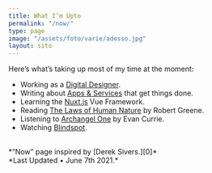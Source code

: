 ```yaml
---
title: What I’m Upto
permalink: "/now/"
type: page
image: "/assets/foto/varie/adesso.jpg"
layout: sito
---
```


Here’s what’s taking up most of my time at the moment:

- Working as a [Digital Designer][1].
- Writing about [Apps & Services][2] that get things done.
- Learning the [Nuxt.js][3] Vue Framework.
- Reading [The Laws of Human Nature][4] by Robert Greene.
- Listening to [Archangel One][5] by Evan Currie.
- Watching [Blindspot][6].

<br>
*“Now” page inspired by [Derek Sivers.][0]*
<br>
*Last Updated • June 7th 2021.*

[0]: https://sivers.org/nowff
[1]: /studio/
[2]: /articles/
[3]: https://nuxtjs.org/
[4]: https://www.goodreads.com/book/show/39330937-the-laws-of-human-nature
[5]: https://www.goodreads.com/series/277628-archangel-one
[6]: https://www.nbc.com/blindspot